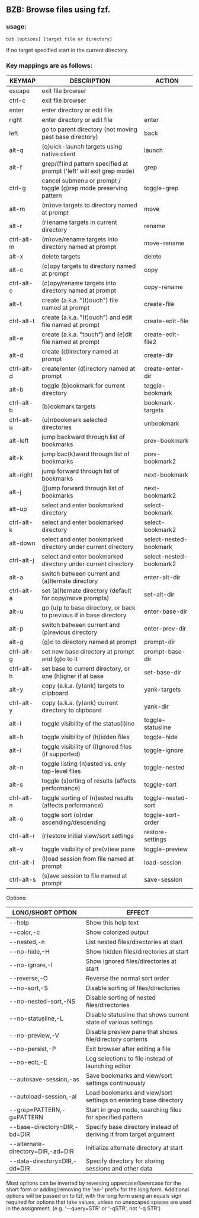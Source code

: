 
## BZB: Browse files using fzf.
 

### usage:

```
bzb [options] [target file or directory]
```

If no target specified start in the current directory.


### Key mappings are as follows:

KEYMAP      | DESCRIPTION                                                          | ACTION
------------|----------------------------------------------------------------------|------------------------
escape      | exit file browser                                                    | 
ctrl-c      | exit file browser                                                    | 
enter       | enter directory or edit file                                         | 
right       | enter directory or edit file                                         | enter
left        | go to parent directory (not moving past base directory)              | back
alt-q       | (q)uick-launch targets using native client                           | launch
alt-f       | grep/(f)ind pattern specified at prompt ('left' will exit grep mode) | grep
ctrl-g      | cancel submenu or prompt / toggle (g)rep mode preserving pattern     | toggle-grep
alt-m       | (m)ove targets to directory named at prompt                          | move
alt-r       | (r)ename targets in current directory                                | rename
ctrl-alt-m  | (m)ove/rename targets into directory named at prompt                 | move-rename
alt-x       | delete targets                                                       | delete
alt-c       | (c)opy targets to directory named at prompt                          | copy
ctrl-alt-c  | (c)opy/rename targets into directory named at prompt                 | copy-rename
alt-t       | create (a.k.a. "(t)ouch") file named at prompt                       | create-file
ctrl-alt-t  | create (a.k.a. "(t)ouch") and edit file named at prompt              | create-edit-file
alt-e       | create (a.k.a. "touch") and (e)dit file named at prompt              | create-edit-file2
alt-d       | create (d)irectory named at prompt                                   | create-dir
ctrl-alt-d  | create/enter (d)irectory named at prompt                             | create-enter-dir
alt-b       | toggle (b)ookmark for current directory                              | toggle-bookmark
ctrl-alt-b  | (b)ookmark targets                                                   | bookmark-targets
ctrl-alt-u  | (u)nbookmark selected directories                                    | unbookmark
alt-left    | jump backward through list of bookmarks                              | prev-bookmark
alt-k       | jump bac(k)ward through list of bookmarks                            | prev-bookmark2
alt-right   | jump forward through list of bookmarks                               | next-bookmark
alt-j       | (j)ump forward through list of bookmarks                             | next-bookmark2
alt-up      | select and enter bookmarked directory                                | select-bookmark
ctrl-alt-k  | select and enter bookmarked directory                                | select-bookmark2
alt-down    | select and enter bookmarked directory under current directory        | select-nested-bookmark
ctrl-alt-j  | select and enter bookmarked directory under current directory        | select-nested-bookmark2
alt-a       | switch between current and (a)lternate directory                     | enter-alt-dir
ctrl-alt-a  | set (a)lternate directory (default for copy/move prompts)            | set-alt-dir
alt-u       | go (u)p to base directory, or back to previous if in base directory  | enter-base-dir
alt-p       | switch between current and (p)revious directory                      | enter-prev-dir
alt-g       | (g)o to directory named at prompt                                    | prompt-dir
ctrl-alt-g  | set new base directory at prompt and (g)o to it                      | prompt-base-dir
ctrl-alt-h  | set base to current directory, or one (h)igher if at base            | set-base-dir
alt-y       | copy (a.k.a. (y)ank) targets to clipboard                            | yank-targets
ctrl-alt-y  | copy (a.k.a. (y)ank) current directory to clipboard                  | yank-dir
alt-l       | toggle visibility of the status(l)ine                                | toggle-statusline
alt-h       | toggle visibility of (h)idden files                                  | toggle-hide
alt-i       | toggle visibility of (i)gnored files (if supported)                  | toggle-ignore
alt-n       | toggle listing (n)ested vs. only top-level files                     | toggle-nested
alt-s       | toggle (s)orting of results (affects performance)                    | toggle-sort
ctrl-alt-n  | toggle sorting of (n)ested results (affects performance)             | toggle-nested-sort
alt-o       | toggle sort (o)rder ascending/descending                             | toggle-sort-order
ctrl-alt-r  | (r)estore initial view/sort settings                                 | restore-settings
alt-v       | toggle visibility of pre(v)iew pane                                  | toggle-preview
ctrl-alt-l  | (l)oad session from file named at prompt                             | load-session
ctrl-alt-s  | (s)ave session to file named at prompt                               | save-session

Options:

LONG/SHORT OPTION                  | EFFECT
-----------------------------------|-------------------------------------------------------------------
--help                             | Show this help text
--color,-c                         | Show colorized output
--nested,-n                        | List nested files/directories at start
--no-hide,-H                       | Show hidden files/directories at start
--no-ignore,-I                     | Show ignored files/directories at start
--reverse,-O                       | Reverse the normal sort order
--no-sort,-S                       | Disable sorting of files/directories
--no-nested-sort,-NS               | Disable sorting of nested files/directories
--no-statusline,-L                 | Disable statusline that shows current state of various settings
--no-preview,-V                    | Disable preview pane that shows file/directory contents
--no-persist,-P                    | Exit browser after editing a file
--no-edit,-E                       | Log selections to file instead of launching editor
--autosave-session,-as             | Save bookmarks and view/sort settings continuously
--autoload-session,-al             | Load bookmarks and view/sort settings on entering base directory
--grep=PATTERN,-g=PATTERN          | Start in grep mode, searching files for specified pattern
--base-directory=DIR,-bd=DIR       | Specify base directory instead of deriving it from target argument
--alternate-directory=DIR,-ad=DIR  | Initialize alternate directory at start
--data-directory=DIR,-dd=DIR       | Specify directory for storing sessions and other data

Most options can be inverted by reversing uppercase/lowercase for the short form or adding/removing
the 'no-' prefix for the long form. Additional options will be passed on to fzf, with the long form using
an equals sign required for options that take values, unless no unescaped spaces are used in the assignment.
(e.g. '--query=STR' or '-qSTR', not '-q STR')
